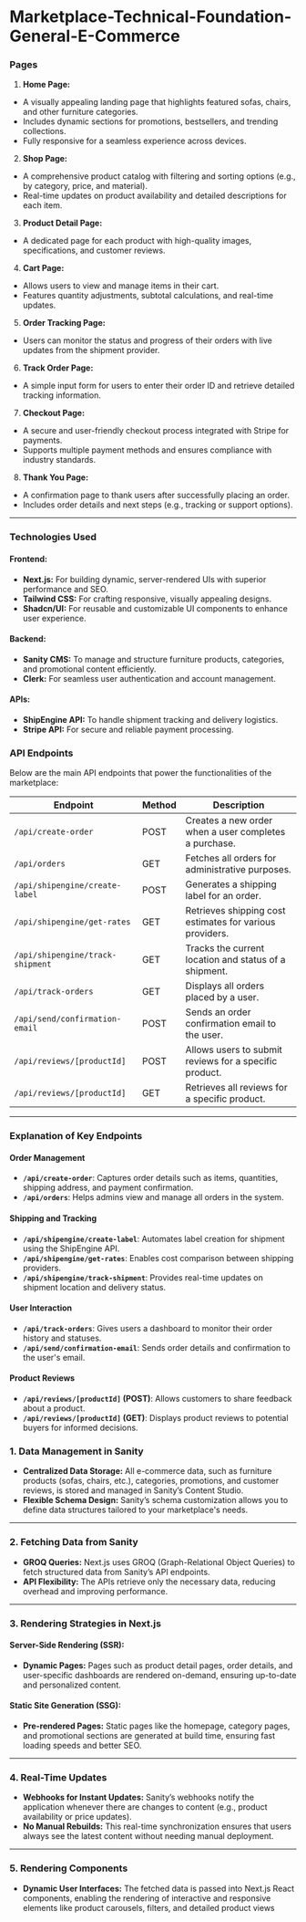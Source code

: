 # Marketplace-Technical-Foundation-General-E-Commerce

### **Pages** 
1. **Home Page:** 
- A visually appealing landing page that highlights featured sofas, chairs, and other furniture categories. 
- Includes dynamic sections for promotions, bestsellers, and trending collections. 
- Fully responsive for a seamless experience across devices. 

2. **Shop Page:** 
- A comprehensive product catalog with filtering and sorting options (e.g., by category, price, and material). 
- Real-time updates on product availability and detailed descriptions for each item. 

3. **Product Detail Page:** 
- A dedicated page for each product with high-quality images, specifications, and customer reviews. 

4. **Cart Page:** 
- Allows users to view and manage items in their cart. 
- Features quantity adjustments, subtotal calculations, and real-time updates. 

5. **Order Tracking Page:** 
- Users can monitor the status and progress of their orders with live updates from the shipment provider. 

6. **Track Order Page:** 
- A simple input form for users to enter their order ID and retrieve detailed tracking information. 

7. **Checkout Page:** 
- A secure and user-friendly checkout process integrated with Stripe for payments. 
- Supports multiple payment methods and ensures compliance with industry standards. 

8. **Thank You Page:** 
- A confirmation page to thank users after successfully placing an order. 
- Includes order details and next steps (e.g., tracking or support options). 

---

### **Technologies Used** 

#### **Frontend:** 
- **Next.js:** For building dynamic, server-rendered UIs with superior performance and SEO. 
- **Tailwind CSS:** For crafting responsive, visually appealing designs. 
- **Shadcn/UI:** For reusable and customizable UI components to enhance user experience. 

#### **Backend:** 
- **Sanity CMS:** To manage and structure furniture products, categories, and promotional content efficiently. 
- **Clerk:** For seamless user authentication and account management. 

#### **APIs:** 
- **ShipEngine API:** To handle shipment tracking and delivery logistics. 
- **Stripe API:** For secure and reliable payment processing.
### **API Endpoints** 

Below are the main API endpoints that power the functionalities of the marketplace: 

| **Endpoint** | **Method** | **Description** |
|----------------------------------|------------|----------------------------------------------------------------|
| `/api/create-order` | POST | Creates a new order when a user completes a purchase. |
| `/api/orders` | GET | Fetches all orders for administrative purposes. |
| `/api/shipengine/create-label` | POST | Generates a shipping label for an order. |
| `/api/shipengine/get-rates` | GET | Retrieves shipping cost estimates for various providers. |
| `/api/shipengine/track-shipment`| GET | Tracks the current location and status of a shipment. |
| `/api/track-orders` | GET | Displays all orders placed by a user. |
| `/api/send/confirmation-email` | POST | Sends an order confirmation email to the user. |
| `/api/reviews/[productId]` | POST | Allows users to submit reviews for a specific product. |
| `/api/reviews/[productId]` | GET | Retrieves all reviews for a specific product. | 

---

### **Explanation of Key Endpoints** 

#### **Order Management** 
- **`/api/create-order`**: Captures order details such as items, quantities, shipping address, and payment confirmation. 
- **`/api/orders`**: Helps admins view and manage all orders in the system. 

#### **Shipping and Tracking** 
- **`/api/shipengine/create-label`**: Automates label creation for shipment using the ShipEngine API. 
- **`/api/shipengine/get-rates`**: Enables cost comparison between shipping providers. 
- **`/api/shipengine/track-shipment`**: Provides real-time updates on shipment location and delivery status. 

#### **User Interaction** 
- **`/api/track-orders`**: Gives users a dashboard to monitor their order history and statuses. 
- **`/api/send/confirmation-email`**: Sends order details and confirmation to the user's email. 

#### **Product Reviews** 
- **`/api/reviews/[productId]` (POST)**: Allows customers to share feedback about a product. 
- **`/api/reviews/[productId]` (GET)**: Displays product reviews to potential buyers for informed decisions.
### **1. Data Management in Sanity** 
- **Centralized Data Storage:** All e-commerce data, such as furniture products (sofas, chairs, etc.), categories, promotions, and customer reviews, is stored and managed in Sanity’s Content Studio. 
- **Flexible Schema Design:** Sanity’s schema customization allows you to define data structures tailored to your marketplace's needs. 

---

### **2. Fetching Data from Sanity** 
- **GROQ Queries:** Next.js uses GROQ (Graph-Relational Object Queries) to fetch structured data from Sanity’s API endpoints. 
- **API Flexibility:** The APIs retrieve only the necessary data, reducing overhead and improving performance. 

---

### **3. Rendering Strategies in Next.js** 

#### **Server-Side Rendering (SSR):** 
- **Dynamic Pages:** Pages such as product detail pages, order details, and user-specific dashboards are rendered on-demand, ensuring up-to-date and personalized content. 

#### **Static Site Generation (SSG):** 
- **Pre-rendered Pages:** Static pages like the homepage, category pages, and promotional sections are generated at build time, ensuring fast loading speeds and better SEO. 

---

### **4. Real-Time Updates** 
- **Webhooks for Instant Updates:** Sanity’s webhooks notify the application whenever there are changes to content (e.g., product availability or price updates). 
- **No Manual Rebuilds:** This real-time synchronization ensures that users always see the latest content without needing manual deployment. 

---

### **5. Rendering Components** 
- **Dynamic User Interfaces:** The fetched data is passed into Next.js React components, enabling the rendering of interactive and responsive elements like product carousels, filters, and detailed product views
